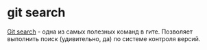 # git search

[Git search](https://git-scm.com/book/en/v2/Git-Tools-Searching) - одна из самых полезных команд в гите. Позволяет выполнить поиск (удивительно, да) по системе контроля версий.

